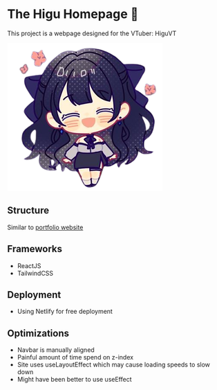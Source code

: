 # The Higu Homepage 👧

This project is a webpage designed for the VTuber: HiguVT

![HiguVT](./src/asset/About/git.png)

## Structure

Similar to [portfolio website](https://github.com/Fozzyack/myResume)

## Frameworks

- ReactJS
- TailwindCSS

## Deployment

- Using  Netlify for free deployment

## Optimizations

- Navbar is manually aligned
- Painful amount of time spend on z-index
- Site uses useLayoutEffect which may cause loading speeds to slow down
- Might have been better to use useEffect
